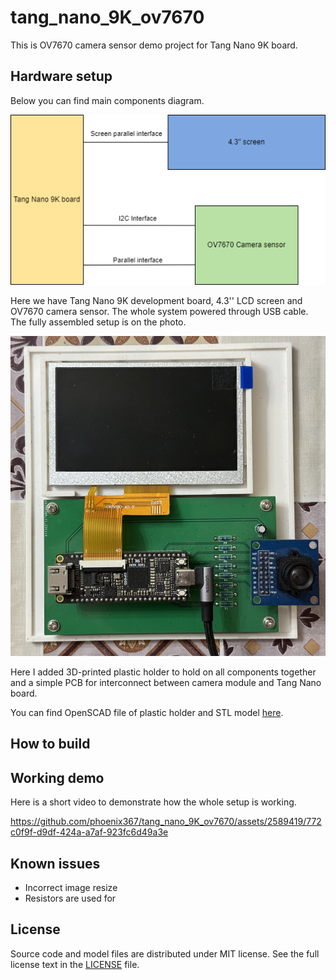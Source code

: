 # tang_nano_9K_ov7670
This is OV7670 camera sensor demo project for Tang Nano 9K board.

## Hardware setup
Below you can find main components diagram.

![Components diagram](./doc/images/main_components.drawio.png "Title")

Here we have Tang Nano 9K development board, 4.3'' LCD screen and OV7670 camera sensor.
The whole system powered through USB cable. The fully assembled setup is on the photo.

![Board photo](./doc/images/board_photo.jpg "Board photo")

Here I added 3D-printed plastic holder to hold on all components together and
a simple PCB for interconnect between camera module and Tang Nano board.

You can find OpenSCAD file of plastic holder and STL model [here](physical).


## How to build


## Working demo

Here is a short video to demonstrate how the whole setup is working.

https://github.com/phoenix367/tang_nano_9K_ov7670/assets/2589419/772c0f9f-d9df-424a-a7af-923fc6d49a3e

## Known issues

* Incorrect image resize
* Resistors are used for 

## License

Source code and model files are distributed under MIT license. See the full license
text in the [LICENSE](LICENSE) file.
